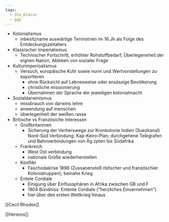 ```yaml
---
tags:
  - 3te_Klasse
  - ggp
---
```

- Kolonialismus
	- inbesitzname auswärtige Terrirotrien im 16.Jh als Folge des Entdeckungszeitalters
- Klassischer Imperialismus
	- Technischer Fortschritt, erhöhter Rohstoffbedarf, Überlegeneheit der eignen Nation, Ableken von sozialer Frage
- Kulturimperioalismus
	- Versuch, europäische  Kultr sowie nurm und Wertvorstellungen zu exportieren
		- ohne Rücksicht auf Lebnesweise oder ansässige Bevölkerung
		- christliche missionierung
		- Übernahmen der Sprache der jeweiligen kolonialmacht
- Sozialdarwinismus
	- missbrauch von darwins lehre
	- anwendung auf menschen
	- überlegenheit der weißen rasse
- Britische vs Französiche Interessen
	- Großbritannien
		- Sicherung der Verherswege zur Kronkolonie Indien (Suezkanal) Nord-Süd Verbindung: Kap-Keiro-Plan; durchgehene Telegrafen und Bahnverbindungen von Äg zpten bis Südafrika
	- Frankreich
		- West Ost verbindung
		- nationale Größe wiederherstellen
	- Konflikt
		- Faschodakrise 1898 (Zussanenstoß rbitscher und französchier Koloniatruppen); beinahe Krieg.
	- Entete Cordiale
		- Einigung über Einflussphären in Afrika zwischen GB und F 
		- 1904 Bündniss: Entente Cordiale ("herzliches Einvernehmen")
		- hiel über den ersten Weltkrieg hinaus

[[Cecil Rhodes]]

[[Hereros]]
